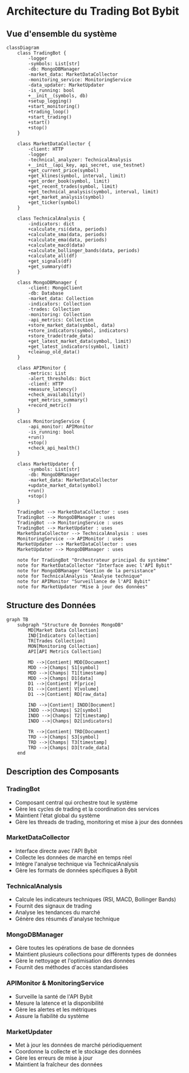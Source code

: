 # Architecture du Trading Bot Bybit

## Vue d'ensemble du système

```mermaid
classDiagram
    class TradingBot {
        -logger
        -symbols: List[str]
        -db: MongoDBManager
        -market_data: MarketDataCollector
        -monitoring_service: MonitoringService
        -data_updater: MarketUpdater
        -is_running: bool
        +__init__(symbols, db)
        +setup_logging()
        +start_monitoring()
        +trading_loop()
        +start_trading()
        +start()
        +stop()
    }

    class MarketDataCollector {
        -client: HTTP
        -logger
        -technical_analyzer: TechnicalAnalysis
        +__init__(api_key, api_secret, use_testnet)
        +get_current_price(symbol)
        +get_klines(symbol, interval, limit)
        +get_order_book(symbol, limit)
        +get_recent_trades(symbol, limit)
        +get_technical_analysis(symbol, interval, limit)
        +get_market_analysis(symbol)
        +get_ticker(symbol)
    }

    class TechnicalAnalysis {
        -indicators: dict
        +calculate_rsi(data, periods)
        +calculate_sma(data, periods)
        +calculate_ema(data, periods)
        +calculate_macd(data)
        +calculate_bollinger_bands(data, periods)
        +calculate_all(df)
        +get_signals(df)
        +get_summary(df)
    }

    class MongoDBManager {
        -client: MongoClient
        -db: Database
        -market_data: Collection
        -indicators: Collection
        -trades: Collection
        -monitoring: Collection
        -api_metrics: Collection
        +store_market_data(symbol, data)
        +store_indicators(symbol, indicators)
        +store_trade(trade_data)
        +get_latest_market_data(symbol, limit)
        +get_latest_indicators(symbol, limit)
        +cleanup_old_data()
    }

    class APIMonitor {
        -metrics: List
        -alert_thresholds: Dict
        -client: HTTP
        +measure_latency()
        +check_availability()
        +get_metrics_summary()
        +record_metric()
    }

    class MonitoringService {
        -api_monitor: APIMonitor
        -is_running: bool
        +run()
        +stop()
        +check_api_health()
    }

    class MarketUpdater {
        -symbols: List[str]
        -db: MongoDBManager
        -market_data: MarketDataCollector
        +update_market_data(symbol)
        +run()
        +stop()
    }

    TradingBot --> MarketDataCollector : uses
    TradingBot --> MongoDBManager : uses
    TradingBot --> MonitoringService : uses
    TradingBot --> MarketUpdater : uses
    MarketDataCollector --> TechnicalAnalysis : uses
    MonitoringService --> APIMonitor : uses
    MarketUpdater --> MarketDataCollector : uses
    MarketUpdater --> MongoDBManager : uses

    note for TradingBot "Orchestrateur principal du système"
    note for MarketDataCollector "Interface avec l'API Bybit"
    note for MongoDBManager "Gestion de la persistance"
    note for TechnicalAnalysis "Analyse technique"
    note for APIMonitor "Surveillance de l'API Bybit"
    note for MarketUpdater "Mise à jour des données"
```

## Structure des Données

```mermaid
graph TB
    subgraph "Structure de Données MongoDB"
        MD[Market Data Collection]
        IND[Indicators Collection]
        TR[Trades Collection]
        MON[Monitoring Collection]
        API[API Metrics Collection]
        
        MD -->|Contient| MDD[Document]
        MDD -->|Champs| S1[symbol]
        MDD -->|Champs| T1[timestamp]
        MDD -->|Champs| D1[data]
        D1 -->|Contient| P[price]
        D1 -->|Contient| V[volume]
        D1 -->|Contient| RD[raw_data]
        
        IND -->|Contient| INDD[Document]
        INDD -->|Champs| S2[symbol]
        INDD -->|Champs| T2[timestamp]
        INDD -->|Champs| D2[indicators]
        
        TR -->|Contient| TRD[Document]
        TRD -->|Champs| S3[symbol]
        TRD -->|Champs| T3[timestamp]
        TRD -->|Champs| D3[trade_data]
    end
```

## Description des Composants

### TradingBot
- Composant central qui orchestre tout le système
- Gère les cycles de trading et la coordination des services
- Maintient l'état global du système
- Gère les threads de trading, monitoring et mise à jour des données

### MarketDataCollector
- Interface directe avec l'API Bybit
- Collecte les données de marché en temps réel
- Intègre l'analyse technique via TechnicalAnalysis
- Gère les formats de données spécifiques à Bybit

### TechnicalAnalysis
- Calcule les indicateurs techniques (RSI, MACD, Bollinger Bands)
- Fournit des signaux de trading
- Analyse les tendances du marché
- Génère des résumés d'analyse technique

### MongoDBManager
- Gère toutes les opérations de base de données
- Maintient plusieurs collections pour différents types de données
- Gère le nettoyage et l'optimisation des données
- Fournit des méthodes d'accès standardisées

### APIMonitor & MonitoringService
- Surveille la santé de l'API Bybit
- Mesure la latence et la disponibilité
- Gère les alertes et les métriques
- Assure la fiabilité du système

### MarketUpdater
- Met à jour les données de marché périodiquement
- Coordonne la collecte et le stockage des données
- Gère les erreurs de mise à jour
- Maintient la fraîcheur des données